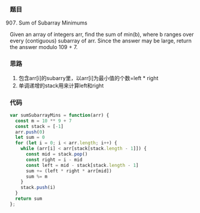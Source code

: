 ### 题目
907. Sum of Subarray Minimums

Given an array of integers arr, find the sum of min(b), where b ranges over every (contiguous) subarray of arr. Since the answer may be large, return the answer modulo 109 + 7.

### 思路
1. 包含arr[i]的subarry里，以arr[i]为最小值的个数=left * right
2. 单调递增的stack用来计算left和right

### 代码
```javascript
var sumSubarrayMins = function(arr) {
  const m = 10 ** 9 + 7
  const stack = [-1]
  arr.push(0)
  let sum = 0
  for (let i = 0; i < arr.length; i++) {
    while (arr[i] < arr[stack[stack.length - 1]]) {
      const mid = stack.pop()
      const right = i - mid
      const left = mid - stack[stack.length - 1]
      sum += (left * right * arr[mid])
      sum %= m
    }
    stack.push(i)
  }
  return sum
};
```
